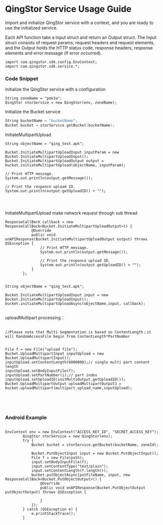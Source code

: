 # QingStor Service Usage Guide

Import and initialize QingStor service with a context, and you are ready to use the initialized service.

Each API function take a Input struct and return an Output struct. The Input struct consists of request params, request headers and request elements, and the Output holds the HTTP status code, response headers, response elements and error message (if error occurred).

```
import com.qingstor.sdk.config.EnvContext;
import com.qingstor.sdk.service.*;
```

### Code Snippet

Initialize the QingStor service with a configuration

```
String zoneName = "pek3a";
QingStor storService = new QingStor(env, zoneName);

```

Initialize the Bucket  service

``` go
String bucketName = "bucketName";
Bucket bucket = storService.getBucket(bucketName);
```

InitiateMultipartUpload

```
String objectName = "qing_test.apk";

Bucket.InitiateMultipartUploadInput inputParam = new Bucket.InitiateMultipartUploadInput();
Bucket.InitiateMultipartUploadOutput output = bucket.initiateMultipartUpload(objectName, inputParam);

// Print HTTP message.
System.out.println(output.getMessage());

// Print the responce upload ID.
System.out.println(output.getUploadID() + "");

        
        
```

InitiateMultipartUpload  make network request through sub thread

```
ResponseCallBack callback = new ResponseCallBack<Bucket.InitiateMultipartUploadOutput>() {
            @Override
            public void onAPIResponse(Bucket.InitiateMultipartUploadOutput output) throws QSException {
                // Print HTTP message.
                System.out.println(output.getMessage());

                // Print the responce upload ID.
                System.out.println(output.getUploadID() + "");
            }
        };


String objectName = "qing_test.apk";

Bucket.InitiateMultipartUploadInput input = new Bucket.InitiateMultipartUploadInput();
bucket.initiateMultipartUploadAsync(objectName,input, callback);


```


uploadMultipart processing：

```

//Please note that Multi Segmentation is based on ContentLength；it will RandomAccessFile begin from ContentLength*PartNumber


File f = new File("upload file");
Bucket.UploadMultipartInput inputUpload = new Bucket.UploadMultipartInput();
inputUpload.setContentLength(6000000);// single multi part content length
inputUpload.setBodyInputFile(f);
inputUpload.setPartNumber(i);// part index
inputUpload.setUploadID(initMultiOutput.getUploadID());
Bucket.UploadMultipartOutput uploadMultipartOutput3 = bucket.uploadMultipart(multipart_upload_name,inputUpload);
			
			
			
			
```


### Android Example

```

EnvContext env = new EnvContext("ACCESS_KEY_ID", "SECRET_ACCESS_KEY");
        QingStor storService = new QingStor(env);
        try {
            Bucket bucket = storService.getBucket(bucketName, zoneId);
            
            Bucket.PutObjectInput input = new Bucket.PutObjectInput();
            File f = new File(path);
            input.setBodyInputFile(f);
            input.setContentType("text/plain");
            input.setContentLength(f.length());
            bucket.putObjectAsync(putFileName, input, new ResponseCallBack<Bucket.PutObjectOutput>() {
                @Override
                public void onAPIResponse(Bucket.PutObjectOutput putObjectOutput) throws QSException {
                    
                }
            });
        } catch (QSException e) {
            e.printStackTrace();
        }
        	
			
			
```